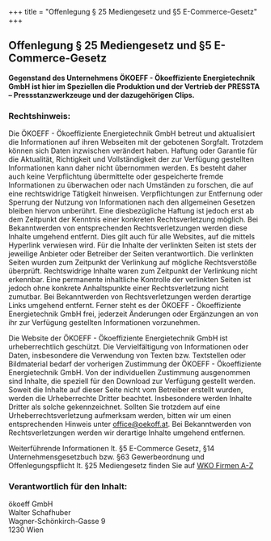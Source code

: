 +++
title = "Offenlegung § 25 Mediengesetz und §5 E-Commerce-Gesetz"
+++


## Offenlegung § 25 Mediengesetz und §5 E-Commerce-Gesetz


__Gegenstand des Unternehmens ÖKOEFF - Ökoeffiziente Energietechnik GmbH ist hier im Speziellen die Produktion und der Vertrieb der PRESSTA – Pressstanzwerkzeuge und der dazugehörigen Clips.__

### Rechtshinweis:
Die ÖKOEFF - Ökoeffiziente Energietechnik GmbH betreut und aktualisiert die Informationen auf ihren Webseiten mit der gebotenen Sorgfalt. Trotzdem können sich Daten inzwischen verändert haben. Haftung oder Garantie für die Aktualität, Richtigkeit und Vollständigkeit der zur Verfügung gestellten Informationen kann daher nicht übernommen werden. Es besteht daher auch keine Verpflichtung übermittelte oder gespeicherte fremde Informationen zu überwachen oder nach Umständen zu forschen, die auf eine rechtswidrige Tätigkeit hinweisen. Verpflichtungen zur Entfernung oder Sperrung der Nutzung von Informationen nach den allgemeinen Gesetzen bleiben hiervon unberührt. Eine diesbezügliche Haftung ist jedoch erst ab dem Zeitpunkt der Kenntnis einer konkreten Rechtsverletzung möglich. Bei Bekanntwerden von entsprechenden Rechtsverletzungen werden diese Inhalte umgehend entfernt. Dies gilt auch für alle Websites, auf die mittels Hyperlink verwiesen wird. Für die Inhalte der verlinkten Seiten ist stets der jeweilige Anbieter oder Betreiber der Seiten verantwortlich. Die verlinkten Seiten wurden zum Zeitpunkt der Verlinkung auf mögliche Rechtsverstöße überprüft. Rechtswidrige Inhalte waren zum Zeitpunkt der Verlinkung nicht erkennbar. Eine permanente inhaltliche Kontrolle der verlinkten Seiten ist jedoch ohne konkrete Anhaltspunkte einer Rechtsverletzung nicht zumutbar. Bei Bekanntwerden von Rechtsverletzungen werden derartige Links umgehend entfernt. Ferner steht es der ÖKOEFF - Ökoeffiziente Energietechnik GmbH frei, jederzeit Änderungen oder Ergänzungen an von ihr zur Verfügung gestellten Informationen vorzunehmen.

Die Website der ÖKOEFF - Ökoeffiziente Energietechnik GmbH ist urheberrechtlich geschützt. Die Vervielfältigung von Informationen oder Daten, insbesondere die Verwendung von Texten bzw. Textstellen oder Bildmaterial bedarf der vorherigen Zustimmung der ÖKOEFF - Ökoeffiziente Energietechnik GmbH. Von der individuellen Zustimmung ausgenommen sind Inhalte, die speziell für den Download zur Verfügung gestellt werden. Soweit die Inhalte auf dieser Seite nicht vom Betreiber erstellt wurden, werden die Urheberrechte Dritter beachtet. Insbesondere werden Inhalte Dritter als solche gekennzeichnet. Sollten Sie trotzdem auf eine Urheberrechtsverletzung aufmerksam werden, bitten wir um einen entsprechenden Hinweis unter office@oekoff.at. Bei Bekanntwerden von Rechtsverletzungen werden wir derartige Inhalte umgehend entfernen.

Weiterführende Informationen lt. §5 E-Commerce Gesetz, §14 Unternehmensgesetzbuch bzw. §63 Gewerbeordnung und Offenlegungspflicht lt. §25 Mediengesetz finden Sie auf [WKO Firmen A-Z](https://firmen.wko.at/Web/DetailsKontakt.aspx?FirmaID=9a4b5d28-42b2-4d33-b48c-3c9e3d1a6f47&StandortID=0&Suchbegriff=ökoeff&Page=1) 

### Verantwortlich für den Inhalt:
ökoeff GmbH  
Walter Schafhuber  
Wagner-Schönkirch-Gasse 9  
1230 Wien
